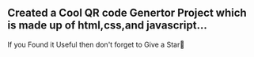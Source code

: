 Created a Cool QR code Genertor Project which is made up of html,css,and javascript... 
-------------------------------------------------------
If you Found it Useful then don't forget to Give a Star🌟
